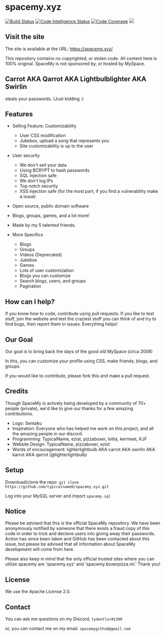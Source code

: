 # spacemy.xyz
[![Build Status](https://scrutinizer-ci.com/g/typicalname0/spacemy.xyz/badges/build.png?b=master)](https://scrutinizer-ci.com/g/typicalname0/spacemy.xyz/build-status/master)
[![Code Intelligence Status](https://scrutinizer-ci.com/g/typicalname0/spacemy.xyz/badges/code-intelligence.svg?b=master)](https://scrutinizer-ci.com/code-intelligence)
[![Code Coverage](https://scrutinizer-ci.com/g/typicalname0/spacemy.xyz/badges/coverage.png?b=master)](https://scrutinizer-ci.com/g/typicalname0/spacemy.xyz/?branch=master)
![](https://img.shields.io/github/license/Wirecloud/markdown-editor-widget.svg)
## Visit the site
The site is available at the URL: https://spacemy.xyz/

This repository contains no copyrighted, or stolen code. All content here is 100% original. SpaceMy is not sponsored by, or hosted by MySpace.

## Carrot AKA Qarrot AKA Lightbulblighter AKA Swirlin
steals your passwords. (Just kidding :)

## Features
- Selling Feature: Customizability
    - User CSS modification
    - Jukebox, upload a song that represents you
    - Site customizability is up to the user
- User security
    - We don't sell your data
    - Using BCRYPT to hash passwords
    - SQL injection safe
    - We don't log IPs
    - Top notch security
    - XSS injection safe (for the most part, if you find a vulnerability make a issue)
- Open source, public domain software
- Blogs, groups, games, and a lot more!
- Made by my 5 talented friends.

- More Specifics
    - Blogs
    - Groups
    - Videos (Deprecated)
    - Jukebox
    - Games
    - Lots of user customization
    - Blogs you can customize
    - Search blogs, users, and groups
    - Pagination

## How can I help?
If you know how to code, contribute using pull requests. If you like to test stuff, join the website and test the craziest stuff you can think of and try to find bugs, then report them in issues. Everything helps!

## Our Goal
Our goal is to bring back the days of the good old MySpace (circa 2008)

In this, you can customize your profile using CSS, make friends, blogs, and groups.

If you would like to contribute, please fork this and make a pull request.
## Credits
Though SpaceMy is actively being developed by a community of 70+ people (private), we'd like to give our thanks for a few amazing contributions.

- Logo: Sentaku
- Inspiration: Everyone who has helped me work on this project, and all the amazing people in our discord.
- Programming: TypicalName, ezist, pizzaboxer, lolita, kermeet, KJF
- Website Design: TypicalName, pizzaboxer, ezist
- Words of encouragement:  lighterlightbulb AKA carrot AKA swirlin AKA karrot AKA qarrot (@lighterlightbulb)

## Setup
Download/clone the repo: ``git clone https://github.com/typicalname0/spacemy.xyz.git``

Log into your MySQL server and import ``spacemy.sql``

## Notice
Please be advised that this is the official SpaceMy repository. We have been anonymously notified by someone that there exists a fraud copy of this code in order to trick and decieve users into giving away their passwords. Action has since been taken and GitHub has been contacted about this issue, but please be advised that all information about SpaceMy development will come from here.


Please also keep in mind that the only official trusted sites where you can utilize spacemy are 'spacemy.xyz' and 'spacemy.boxerpizza.ml.' Thank you!

## License
We use the Apache License 2.0.

## Contact
You can ask me questions on my Discord, ``tydentlor#1390``

or, you can contact me on my email. ``spacemygithub@gmail.com``
